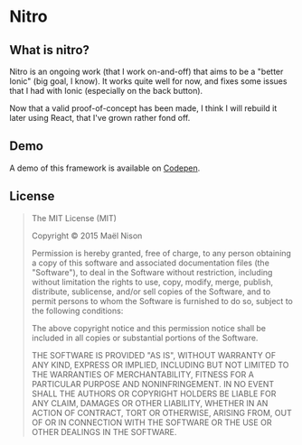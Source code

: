 # Nitro

## What is nitro?

Nitro is an ongoing work (that I work on-and-off) that aims to be a "better Ionic" (big goal, I know). It works quite well for now, and fixes some issues that I had with Ionic (especially on the back button).

Now that a valid proof-of-concept has been made, I think I will rebuild it later using React, that I've grown rather fond off.

## Demo

A demo of this framework is available on [Codepen](http://codepen.io/arcanis/pen/dPVoRe).

## License

> The MIT License (MIT)
>
> Copyright © 2015 Maël Nison
>
> Permission is hereby granted, free of charge, to any person obtaining a copy of this software and associated documentation files (the "Software"), to deal in the Software without restriction, including without limitation the rights to use, copy, modify, merge, publish, distribute, sublicense, and/or sell copies of the Software, and to permit persons to whom the Software is furnished to do so, subject to the following conditions:
>
> The above copyright notice and this permission notice shall be included in all copies or substantial portions of the Software.
>
> THE SOFTWARE IS PROVIDED "AS IS", WITHOUT WARRANTY OF ANY KIND, EXPRESS OR IMPLIED, INCLUDING BUT NOT LIMITED TO THE WARRANTIES OF MERCHANTABILITY, FITNESS FOR A PARTICULAR PURPOSE AND NONINFRINGEMENT. IN NO EVENT SHALL THE AUTHORS OR COPYRIGHT HOLDERS BE LIABLE FOR ANY CLAIM, DAMAGES OR OTHER LIABILITY, WHETHER IN AN ACTION OF CONTRACT, TORT OR OTHERWISE, ARISING FROM, OUT OF OR IN CONNECTION WITH THE SOFTWARE OR THE USE OR OTHER DEALINGS IN THE SOFTWARE.
